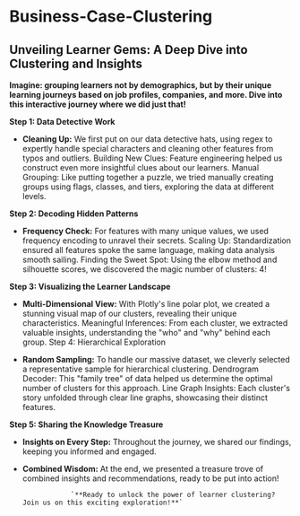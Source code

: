 # Business-Case-Clustering
## Unveiling Learner Gems: A Deep Dive into Clustering and Insights

**Imagine: grouping learners not by demographics, but by their unique learning journeys based on job profiles, companies, and more. Dive into this interactive journey where we did just that!**

**Step 1: Data Detective Work**

- **Cleaning Up:** We first put on our data detective hats, using regex to expertly handle special characters and cleaning other features from typos and outliers.
Building New Clues: Feature engineering helped us construct even more insightful clues about our learners.
Manual Grouping: Like putting together a puzzle, we tried manually creating groups using flags, classes, and tiers, exploring the data at different levels.

**Step 2: Decoding Hidden Patterns**

- **Frequency Check:** For features with many unique values, we used frequency encoding to unravel their secrets.
Scaling Up: Standardization ensured all features spoke the same language, making data analysis smooth sailing.
Finding the Sweet Spot: Using the elbow method and silhouette scores, we discovered the magic number of clusters: 4!

**Step 3: Visualizing the Learner Landscape**

- **Multi-Dimensional View:** With Plotly's line polar plot, we created a stunning visual map of our clusters, revealing their unique characteristics.
Meaningful Inferences: From each cluster, we extracted valuable insights, understanding the "who" and "why" behind each group.
Step 4: Hierarchical Exploration

- **Random Sampling:** To handle our massive dataset, we cleverly selected a representative sample for hierarchical clustering.
Dendrogram Decoder: This "family tree" of data helped us determine the optimal number of clusters for this approach.
Line Graph Insights: Each cluster's story unfolded through clear line graphs, showcasing their distinct features.

**Step 5: Sharing the Knowledge Treasure**
- **Insights on Every Step:** Throughout the journey, we shared our findings, keeping you informed and engaged.

- **Combined Wisdom:** At the end, we presented a treasure trove of combined insights and recommendations, ready to be put into action!

                  `**Ready to unlock the power of learner clustering? Join us on this exciting exploration!**`
